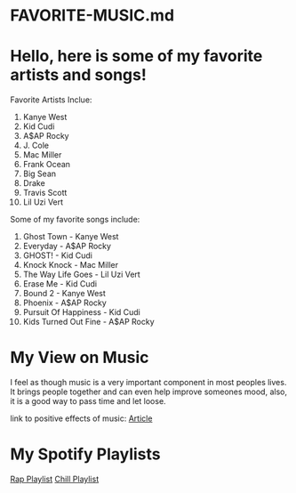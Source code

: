 # FAVORITE-MUSIC.md
# Hello, here is some of my favorite artists and songs!

Favorite Artists Inclue:
1. Kanye West
1. Kid Cudi
1. A$AP Rocky
1. J. Cole
1. Mac Miller
1. Frank Ocean
1. Big Sean
1. Drake
1. Travis Scott
1. Lil Uzi Vert

Some of my favorite songs include:
1. Ghost Town - Kanye West
1. Everyday - A$AP Rocky
1. GHOST! - Kid Cudi
1. Knock Knock - Mac Miller
1. The Way Life Goes - Lil Uzi Vert
1. Erase Me - Kid Cudi
1. Bound 2 - Kanye West
1. Phoenix - A$AP Rocky
1. Pursuit Of Happiness - Kid Cudi
1. Kids Turned Out Fine - A$AP Rocky

# My View on Music
I feel as though music is a very important component in most peoples lives. It brings people together and can even help improve someones mood, also, it is a good way to pass time and let loose.

link to positive effects of music:
[Article](https://www.openminds.org.au/news/5-positive-effects-music-mental-health)


# My Spotify Playlists
[Rap Playlist](https://open.spotify.com/playlist/4HxGx2ard66Ry4cTP9jQ8V)
[Chill Playlist](https://open.spotify.com/playlist/6svaC6lp3W7aRJeVaPtjCf)

